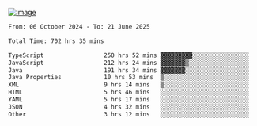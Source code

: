
[![image](https://github.com/user-attachments/assets/3e37fcfd-5657-4b9d-95f6-80b564699e3f)](https://ayushmaurya.vercel.app)

<!--START_SECTION:waka-->

```txt
From: 06 October 2024 - To: 21 June 2025

Total Time: 702 hrs 35 mins

TypeScript                 250 hrs 52 mins ▓▓▓▓▓▓▓▓▓░░░░░░░░░░░░░░░░   35.55 %
JavaScript                 212 hrs 24 mins ▓▓▓▓▓▓▓▒░░░░░░░░░░░░░░░░░   30.10 %
Java                       191 hrs 34 mins ▓▓▓▓▓▓▓░░░░░░░░░░░░░░░░░░   27.14 %
Java Properties            10 hrs 53 mins  ▒░░░░░░░░░░░░░░░░░░░░░░░░   01.54 %
XML                        9 hrs 14 mins   ▒░░░░░░░░░░░░░░░░░░░░░░░░   01.31 %
HTML                       5 hrs 46 mins   ░░░░░░░░░░░░░░░░░░░░░░░░░   00.82 %
YAML                       5 hrs 17 mins   ░░░░░░░░░░░░░░░░░░░░░░░░░   00.75 %
JSON                       4 hrs 32 mins   ░░░░░░░░░░░░░░░░░░░░░░░░░   00.64 %
Other                      3 hrs 12 mins   ░░░░░░░░░░░░░░░░░░░░░░░░░   00.46 %
```

<!--END_SECTION:waka-->

<!--
**the-t3ch-wizard/the-t3ch-wizard** is a ✨ _special_ ✨ repository because its `README.md` (this file) appears on your GitHub profile.

Here are some ideas to get you started:

- 🔭 I’m currently working on ...
- 🌱 I’m currently learning ...
- 👯 I’m looking to collaborate on ...
- 🤔 I’m looking for help with ...
- 💬 Ask me about ...
- 📫 How to reach me: ...
- 😄 Pronouns: ...
- ⚡ Fun fact: ...
-->
